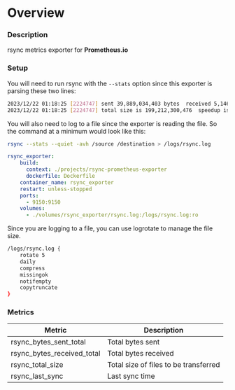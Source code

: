 # Overview

### Description
rsync metrics exporter for **Prometheus.io**

### Setup

You will need to run rsync with the `--stats` option since this exporter is parsing these two lines:

```bash
2023/12/22 01:18:25 [2224747] sent 39,889,034,403 bytes  received 5,146,208 bytes  70,546,738.48 bytes/sec
2023/12/22 01:18:25 [2224747] total size is 199,212,300,476  speedup is 4.99
```

You will also need to log to a file since the exporter is reading the file. So the command at a minimum would look like this:

```bash
rsync --stats --quiet -avh /source /destination > /logs/rsync.log
```


```yaml
rsync_exporter:
    build:
      context: ./projects/rsync-prometheus-exporter
      dockerfile: Dockerfile
    container_name: rsync_exporter
    restart: unless-stopped
    ports:
      - 9150:9150
    volumes:
      - ./volumes/rsync_exporter/rsync.log:/logs/rsync.log:ro
```

Since you are logging to a file, you can use logrotate to manage the file size.

```bash
/logs/rsync.log {
    rotate 5
    daily
    compress
    missingok
    notifempty
    copytruncate
}
```


### Metrics

| Metric | Description |
| ------ | ----------- |
rsync_bytes_sent_total | Total bytes sent
rsync_bytes_received_total | Total bytes received
rsync_total_size | Total size of files to be transferred
rsync_last_sync | Last sync time